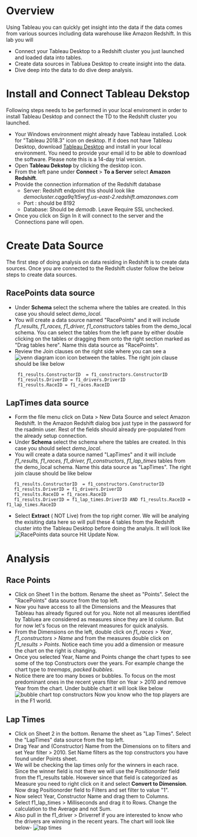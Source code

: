 # Overview
Using Tableau you can quickly get insight into the data if the data comes from various sources including data warehouse like Amazon Redshift. In this lab you will
 * Connect your Tableau Desktop to a Redshift cluster you just launched and loaded data into tables.
 * Create data sources in Tabluea Desktop to create insight into the data.
 * Dive deep into the data to do dive deep analysis.
 
# Install and Connect Tableau Dekstop

Following steps needs to be performed in your local enviroment in order to install Tableau Desktop and connect the TD to the Redshift cluster you launched.

* Your Windows environment might already have Tableau installed. Look for "Tableau 2018.3" icon on desktop. If it does not have Tableau Desktop, download [Tableau Desktop](https://www.tableau.com/products/desktop/download) and install in your local environment. You need to provide your email id to be able to download the software. Please note this is a 14-day trial version.
* Open **Tableau Dekstop** by clicking the desktop icon.
* From the left pane under **Connect** > **To a Server** select **Amazon Redshift**.
* Provide the connection information of the Redshift database
  * Server: Redshift endpoint this should look like *democluster.cqga9q1t5wyf.us-east-2.redshift.amazonaws.com*
  * Port : should be 8192
  * Database: Should be *demodb*.
  Leave Require SSL unchecked.
 * Once you click on Sign In it will connect to the server and the Connections pane will open.
 
 # Create Data Source
 The first step of doing analysis on data residing in Redshift is to create data sources. Once you are connected to the Redshift cluster follow the below steps to create data sources.
 ## RacePoints data source
 * Under **Schema** select the schema where the tables are created. In this case you should select *demo_local*. 
 * You will create a data source named "RacePoints" and it will include *f1_results, f1_races, f1_driver, f1_constructors* tables from the demo_local schema. You can select the tables from the left pane by either double clicking on the tables or dragging them onto the right section marked as "Drag tables here". Name this data source as "RacePoints".
 * Review the Join clauses on the right side where you can see a ![venn diagram icon](https://github.com/saunakc/redshift-workshop/blob/master/table-design/tableau_Join_icon.png) icon between the tables. The right join clause should be like below
    ```
     f1_results.ConstructorID  = f1_constructors.ConstructorID 
     f1_results.DriverID = f1_drivers.DriverID
     f1_results.RaceID = f1_races.RaceID
    ```
    
 ## LapTimes data source
 * Form the file menu click on Data > New Data Source and select Amazon Redshift. In the Amazon Redshift dialog box just type in the password for the rsadmin user. Rest of the fields should already pre-populated from the already setup connection.
 * Under **Schema** select the schema where the tables are created. In this case you should select *demo_local*. 
 * You will create a data source named "LapTimes" and it will include *f1_results, f1_races, f1_driver, f1_constructors*, *f1_lap_times* tables from the demo_local schema. Name this data source as "LapTimes". The right join clause should be like below
  ```
     f1_results.ConstructorID  = f1_constructors.ConstructorID 
     f1_results.DriverID = f1_drivers.DriverID
     f1_results.RaceID = f1_races.RaceID
     f1_results.DriverID = f1_lap_times.DriverID AND f1_results.RaceID = f1_lap_times.RaceID
   ```
  * Select **Extract** ( NOT Live) from the top right corner. We will be analying the exisiting data here so will pull these 4 tables from the Redshift cluster into the Tableau Desktop before doing the analyis. It will look like
 ![RacePoints data source](https://github.com/saunakc/redshift-workshop/blob/master/table-design/tableau_racepoints_datasource.png)
Hit Update Now. 
    
# Analysis
## Race Points

 * Click on Sheet 1 in the bottom. Rename the sheet as "Points". Select the "RacePoints" data source from the top left.
 * Now you have access to all the Dimensions and the Measures that Tableau has already figured out for you. Note not all measures identified by Tabluea are considered as measures since they are Id column. But for now let's focus on the relevant measures for quick analysis.
 * From the Dimensions on the left, double click on *f1_races > Year*, *f1_constructors > Name* and from the measures double click on *f1_results > Points*. Notice each time you add a dimension or measure the chart on the right is changing.
 * Once you selected Year, Name and Points change the chart types to see some of the top Constructors over the years. For example change the chart type to *treemaps*, *packed bubbles*. 
 * Notice there are too many boxes or bubbles. To focus on the most predominant ones in the recent years filter on Year > 2010 and remove Year from the chart. Under bubble chart it will look like below
 ![bubble chart top constructors](https://github.com/saunakc/redshift-workshop/blob/master/table-design/tableau_racepoints_top_constructors_2010onwards.jpg)
 Now you know who the top players are in the F1 world.
 
 ## Lap Times
 
 * Click on Sheet 2 in the bottom. Rename the sheet as "Lap Times". Select the "LapTimes" data source from the top left.
 * Drag Year and (Constructor) Name from the Dimensions on to filters and set Year filter > 2010. Set Name filters as the top constructors you have found under Points sheet.
 * We will be checking the lap times only for the winners in each race. Since the winner field is not there we will use the *Positionorder*  field from the f1_results table. However since that field is categorized as Measure you need to right click on it and select **Convert to Dimension**. Now drag Positionorder field to Filters and set filter to value "1".
 * Now select Year, Constructor Name and drag them to Columns.
 * Select f1_lap_times > Milliseconds and drag it to Rows. Change the calculation to the Average and not Sum.
 * Also pull in the f1_driver > Driverref if you are interested to know who the drivers are winning in the recent years. The chart will look like below-
 ![tap times](https://github.com/saunakc/redshift-workshop/blob/master/table-design/tableau_laptimes_recent_years.jpg)
 
